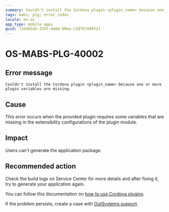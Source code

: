 ```yaml
---
summary: Couldn't install the Cordova plugin <plugin_name> because one or more plugin variables are missing
tags: mabs; plg; error_codes
locale: en-us
app_type: mobile apps
guid: 71e5b5d3-235f-4a68-90ee-c2d7b74d9f21
---
```


# OS-MABS-PLG-40002

## Error message

`Couldn't install the Cordova plugin <plugin_name> because one or more plugin
variables are missing.`

## Cause

This error occurs when the provided plugin requires some variables that are
missing in the extensibility configurations of the plugin module.

## Impact

Users can't generate the application package.

## Recommended action

Check the build logs on Service Center for more details and after fixing it,
try to generate your application again.

You can follow this documentation on [how to use Cordova
plugins](https://success.outsystems.com/Documentation/11/Extensibility_and_Integration/Mobile_Plugins/Using_Cordova_Plugins).

If the problem persists, create a case with [OutSystems
support](https://success.outsystems.com/Support).
